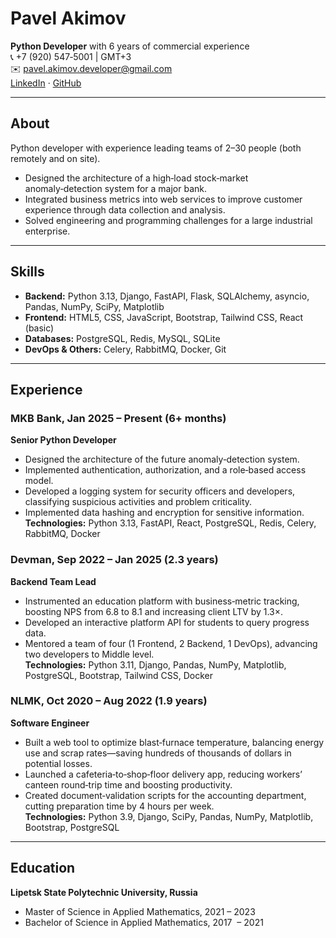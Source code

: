 # Pavel Akimov

**Python Developer** with 6 years of commercial experience  
📞 +7 (920) 547‑5001 | GMT+3  
✉️ pavel.akimov.developer@gmail.com  
[LinkedIn](https://www.linkedin.com/in/your-profile) · [GitHub](https://github.com/your-profile)

---

## About
Python developer with experience leading teams of 2–30 people (both remotely and on site).  
- Designed the architecture of a high‑load stock‑market anomaly‑detection system for a major bank.  
- Integrated business metrics into web services to improve customer experience through data collection and analysis.  
- Solved engineering and programming challenges for a large industrial enterprise.

---

## Skills

- **Backend:** Python 3.13, Django, FastAPI, Flask, SQLAlchemy, asyncio, Pandas, NumPy, SciPy, Matplotlib  
- **Frontend:** HTML5, CSS, JavaScript, Bootstrap, Tailwind CSS, React (basic)  
- **Databases:** PostgreSQL, Redis, MySQL, SQLite  
- **DevOps & Others:** Celery, RabbitMQ, Docker, Git

---

## Experience

### MKB Bank, Jan 2025 – Present (6+ months)  
**Senior Python Developer**  
- Designed the architecture of the future anomaly‑detection system.  
- Implemented authentication, authorization, and a role‑based access model.  
- Developed a logging system for security officers and developers, classifying suspicious activities and problem criticality.  
- Implemented data hashing and encryption for sensitive information.  
**Technologies:** Python 3.13, FastAPI, React, PostgreSQL, Redis, Celery, RabbitMQ, Docker

### Devman, Sep 2022 – Jan 2025 (2.3 years)  
**Backend Team Lead**  
- Instrumented an education platform with business‑metric tracking, boosting NPS from 6.8 to 8.1 and increasing client LTV by 1.3×.  
- Developed an interactive platform API for students to query progress data.  
- Mentored a team of four (1 Frontend, 2 Backend, 1 DevOps), advancing two developers to Middle level.  
**Technologies:** Python 3.11, Django, Pandas, NumPy, Matplotlib, PostgreSQL, Bootstrap, Tailwind CSS, Docker

### NLMK, Oct 2020 – Aug 2022 (1.9 years)  
**Software Engineer**  
- Built a web tool to optimize blast‑furnace temperature, balancing energy use and scrap rates—saving hundreds of thousands of dollars in potential losses.  
- Launched a cafeteria‑to‑shop‑floor delivery app, reducing workers’ canteen round‑trip time and boosting productivity.  
- Created document‑validation scripts for the accounting department, cutting preparation time by 4 hours per week.  
**Technologies:** Python 3.9, Django, SciPy, Pandas, NumPy, Matplotlib, Bootstrap, PostgreSQL

---

## Education

**Lipetsk State Polytechnic University, Russia**  
- Master of Science in Applied Mathematics, 2021 – 2023  
- Bachelor of Science in Applied Mathematics, 2017  – 2021
